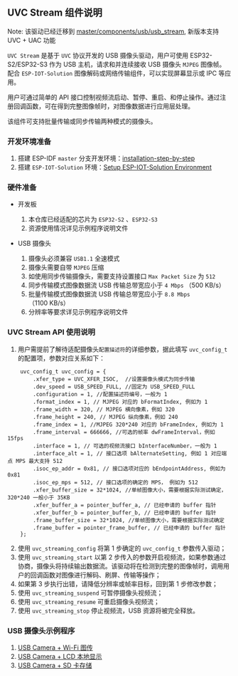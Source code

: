## UVC Stream 组件说明

Note: 该驱动已经迁移到 [master/components/usb/usb_stream](https://github.com/espressif/esp-iot-solution/tree/master/components/usb/usb_stream), 新版本支持 UVC + UAC 功能

`UVC Stream` 是基于 `UVC` 协议开发的 USB 摄像头驱动，用户可使用 ESP32-S2/ESP32-S3 作为 USB 主机，请求和并连续接收 USB 摄像头 `MJPEG` 图像帧。配合 `ESP-IOT-Solution` 图像解码或网络传输组件，可以实现屏幕显示或 IPC 等应用。

用户可通过简单的 API 接口控制视频流启动、暂停、重启、和停止操作。通过注册回调函数，可在得到完整图像帧时，对图像数据进行应用层处理。

该组件可支持批量传输或同步传输两种模式的摄像头。

### 开发环境准备

1. 搭建 ESP-IDF `master` 分支开发环境：[installation-step-by-step](https://docs.espressif.com/projects/esp-idf/en/latest/esp32s2/get-started/index.html#installation-step-by-step)
2. 搭建 `ESP-IOT-Solution` 环境：[Setup ESP-IOT-Solution Environment](../../../README.md)

### 硬件准备

* 开发板

  1. 本仓库已经适配的芯片为 `ESP32-S2` 、`ESP32-S3`
  2. 资源使用情况详见示例程序说明文件

* USB 摄像头

  1. 摄像头必须兼容 `USB1.1` 全速模式
  2. 摄像头需要自带 `MJPEG` 压缩
  3. 如使用同步传输摄像头，需要支持设置接口 `Max Packet Size` 为 `512`
  4. 同步传输模式图像数据流 USB 传输总带宽应小于 `4 Mbps` （500 KB/s）
  5. 批量传输模式图像数据流 USB 传输总带宽应小于 `8.8 Mbps` （1100 KB/s）
  6. 分辨率等要求详见示例程序说明文件

### UVC Stream API 使用说明

1. 用户需提前了解待适配摄像头`配置描述符`的详细参数，据此填写 `uvc_config_t` 的配置项，参数对应关系如下：

```
    uvc_config_t uvc_config = {
        .xfer_type = UVC_XFER_ISOC,  //设置摄像头模式为同步传输
        .dev_speed = USB_SPEED_FULL, //固定为 USB_SPEED_FULL
        .configuration = 1, //配置描述符编号，一般为 1
        .format_index = 1, // MJPEG 对应的 bFormatIndex, 例如为 1
        .frame_width = 320, // MJPEG 横向像素，例如 320
        .frame_height = 240, // MJPEG 纵向像素，例如 240
        .frame_index = 1, //MJPEG 320*240 对应的 bFrameIndex, 例如为 1
        .frame_interval = 666666, //可选的帧率 dwFrameInterval，例如 15fps
        .interface = 1, // 可选的视频流接口 bInterfaceNumber，一般为 1
        .interface_alt = 1, // 接口选项 bAlternateSetting, 例如 1 对应端点 MPS 最大支持 512
        .isoc_ep_addr = 0x81, // 接口选项对应的 bEndpointAddress, 例如为 0x81
        .isoc_ep_mps = 512, // 接口选项的确定的 MPS， 例如为 512
        .xfer_buffer_size = 32*1024, //单帧图像大小，需要根据实际测试确定，320*240 一般小于 35KB
        .xfer_buffer_a = pointer_buffer_a, // 已经申请的 buffer 指针
        .xfer_buffer_b = pointer_buffer_b, // 已经申请的 buffer 指针
        .frame_buffer_size = 32*1024, //单帧图像大小，需要根据实际测试确定
        .frame_buffer = pointer_frame_buffer, // 已经申请的 buffer 指针
    };
```

2. 使用 `uvc_streaming_config` 将第 1 步确定的 `uvc_config_t` 参数传入驱动；
3. 使用 `uvc_streaming_start` 以第 2 步传入的参数开启视频流，如果参数通过协商，摄像头将持续输出数据流。该驱动将在检测到完整的图像帧时，调用用户的回调函数对图像进行解码、刷屏、传输等操作；
4. 如果第 3 步执行出错，请降低分辨率或帧率目标，回到第 1 步修改参数；
5. 使用 `uvc_streaming_suspend` 可暂停摄像头视频流；
6. 使用 `uvc_streaming_resume` 可重启摄像头视频流；
7. 使用 `uvc_streaming_stop` 停止视频流，USB 资源将被完全释放。

### USB 摄像头示例程序

1. [USB Camera + Wi-Fi 图传](../../../examples/usb/host/usb_camera_wifi_transfer)
2. [USB Camera + LCD 本地显示](../../../examples/usb/host/usb_camera_lcd_display)
3. [USB Camera + SD 卡存储](../../../examples/usb/host/usb_camera_sd_card)
